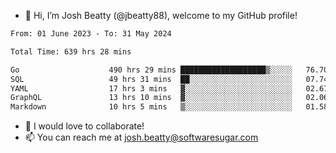 - 👋 Hi, I’m Josh Beatty (@jbeatty88), welcome to my GitHub profile!

<!--START_SECTION:waka-->

```txt
From: 01 June 2023 - To: 31 May 2024

Total Time: 639 hrs 28 mins

Go                    490 hrs 29 mins ███████████████████▒░░░░░   76.70 %
SQL                   49 hrs 31 mins  ██░░░░░░░░░░░░░░░░░░░░░░░   07.74 %
YAML                  17 hrs 3 mins   ▓░░░░░░░░░░░░░░░░░░░░░░░░   02.67 %
GraphQL               13 hrs 10 mins  ▓░░░░░░░░░░░░░░░░░░░░░░░░   02.06 %
Markdown              10 hrs 5 mins   ▒░░░░░░░░░░░░░░░░░░░░░░░░   01.58 %
```

<!--END_SECTION:waka-->

- 💞️ I would love to collaborate!
- 📫 You can reach me at josh.beatty@softwaresugar.com

<!---
jbeatty88/jbeatty88 is a ✨ special ✨ repository because its `README.md` (this file) appears on your GitHub profile.
You can click the Preview link to take a look at your changes.
--->
